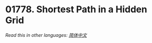 # 01778. Shortest Path in a Hidden Grid

  _Read this in other languages:_
    [_简体中文_](README.zh-CN.md)

